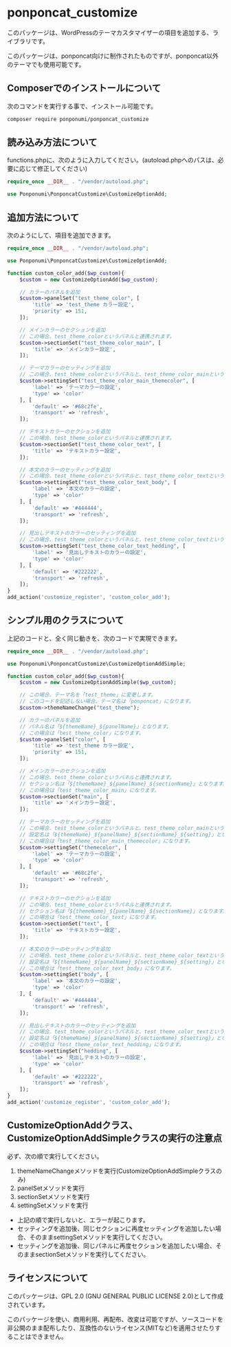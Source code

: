 # ponponcat_customize

このパッケージは、WordPressのテーマカスタマイザーの項目を追加する、ライブラリです。

このパッケージは、ponponcat向けに制作されたものですが、ponponcat以外のテーマでも使用可能です。

## Composerでのインストールについて

次のコマンドを実行する事で、インストール可能です。

```bash
composer require ponponumi/ponponcat_customize
```

## 読み込み方法について

functions.phpに、次のように入力してください。(autoload.phpへのパスは、必要に応じて修正してください)

```php
require_once __DIR__ . "/vendor/autoload.php";

use Ponponumi\PonponcatCustomize\CustomizeOptionAdd;
```

## 追加方法について

次のようにして、項目を追加できます。

```php
require_once __DIR__ . "/vendor/autoload.php";

use Ponponumi\PonponcatCustomize\CustomizeOptionAdd;

function custom_color_add($wp_custom){
    $custom = new CustomizeOptionAdd($wp_custom);

    // カラーのパネルを追加
    $custom->panelSet("test_theme_color", [
        'title' => 'test_theme カラー設定',
        'priority' => 151,
    ]);

    // メインカラーのセクションを追加
    // この場合、test_theme_colorというパネルと連携されます。
    $custom->sectionSet("test_theme_color_main", [
        'title' => 'メインカラー設定',
    ]);

    // テーマカラーのセッティングを追加
    // この場合、test_theme_colorというパネルと、test_theme_color_mainというセクションと連携されます。
    $custom->settingSet("test_theme_color_main_themecolor", [
        'label' => 'テーマカラーの設定',
        'type' => 'color'
    ], [
        'default' => '#68c2fe',
        'transport' => 'refresh',
    ]);

    // テキストカラーのセクションを追加
    // この場合、test_theme_colorというパネルと連携されます。
    $custom->sectionSet("test_theme_color_text", [
        'title' => 'テキストカラー設定',
    ]);

    // 本文のカラーのセッティングを追加
    // この場合、test_theme_colorというパネルと、test_theme_color_textというセクションと連携されます。
    $custom->settingSet("test_theme_color_text_body", [
        'label' => '本文のカラーの設定',
        'type' => 'color'
    ], [
        'default' => '#444444',
        'transport' => 'refresh',
    ]);

    // 見出しテキストのカラーのセッティングを追加
    // この場合、test_theme_colorというパネルと、test_theme_color_textというセクションと連携されます。
    $custom->settingSet("test_theme_color_text_hedding", [
        'label' => '見出しテキストのカラーの設定',
        'type' => 'color'
    ], [
        'default' => '#222222',
        'transport' => 'refresh',
    ]);
}
add_action('customize_register', 'custom_color_add');
```

## シンプル用のクラスについて

上記のコードと、全く同じ動きを、次のコードで実現できます。

```php
require_once __DIR__ . "/vendor/autoload.php";

use Ponponumi\PonponcatCustomize\CustomizeOptionAddSimple;

function custom_color_add($wp_custom){
    $custom = new CustomizeOptionAddSimple($wp_custom);

    // この場合、テーマ名を「test_theme」に変更します。
    // このコードを記述しない場合、テーマ名は「ponponcat」になります。
    $custom->themeNameChange("test_theme");

    // カラーのパネルを追加
    // パネル名は「${themeName}_${panelName}」となります。
    // この場合は「test_theme_color」になります。
    $custom->panelSet("color", [
        'title' => 'test_theme カラー設定',
        'priority' => 151,
    ]);

    // メインカラーのセクションを追加
    // この場合、test_theme_colorというパネルと連携されます。
    // セクション名は「${themeName}_${panelName}_${sectionName}」となります。
    // この場合は「test_theme_color_main」になります。
    $custom->sectionSet("main", [
        'title' => 'メインカラー設定',
    ]);

    // テーマカラーのセッティングを追加
    // この場合、test_theme_colorというパネルと、test_theme_color_mainというセクションと連携されます。
    // 設定名は「${themeName}_${panelName}_${sectionName}_${setting}」となります。
    // この場合は「test_theme_color_main_themecolor」になります。
    $custom->settingSet("themecolor", [
        'label' => 'テーマカラーの設定',
        'type' => 'color'
    ], [
        'default' => '#68c2fe',
        'transport' => 'refresh',
    ]);

    // テキストカラーのセクションを追加
    // この場合、test_theme_colorというパネルと連携されます。
    // セクション名は「${themeName}_${panelName}_${sectionName}」となります。
    // この場合は「test_theme_color_text」になります。
    $custom->sectionSet("text", [
        'title' => 'テキストカラー設定',
    ]);

    // 本文のカラーのセッティングを追加
    // この場合、test_theme_colorというパネルと、test_theme_color_textというセクションと連携されます。
    // 設定名は「${themeName}_${panelName}_${sectionName}_${setting}」となります。
    // この場合は「test_theme_color_text_body」になります。
    $custom->settingSet("body", [
        'label' => '本文のカラーの設定',
        'type' => 'color'
    ], [
        'default' => '#444444',
        'transport' => 'refresh',
    ]);

    // 見出しテキストのカラーのセッティングを追加
    // この場合、test_theme_colorというパネルと、test_theme_color_textというセクションと連携されます。
    // 設定名は「${themeName}_${panelName}_${sectionName}_${setting}」となります。
    // この場合は「test_theme_color_text_hedding」になります。
    $custom->settingSet("hedding", [
        'label' => '見出しテキストのカラーの設定',
        'type' => 'color'
    ], [
        'default' => '#222222',
        'transport' => 'refresh',
    ]);
}
add_action('customize_register', 'custom_color_add');
```

## CustomizeOptionAddクラス、CustomizeOptionAddSimpleクラスの実行の注意点

必ず、次の順で実行してください。

1. themeNameChangeメソッドを実行(CustomizeOptionAddSimpleクラスのみ)
1. panelSetメソッドを実行
1. sectionSetメソッドを実行
1. settingSetメソッドを実行

* 上記の順で実行しないと、エラーが起こります。
* セッティングを追加後、同じセクションに再度セッティングを追加したい場合、そのままsettingSetメソッドを実行してください。
* セッティングを追加後、同じパネルに再度セクションを追加したい場合、そのままsectionSetメソッドを実行してください。

## ライセンスについて

このパッケージは、GPL 2.0 (GNU GENERAL PUBLIC LICENSE 2.0)として作成されています。

このパッケージを使い、商用利用、再配布、改変は可能ですが、ソースコードを非公開のまま配布したり、互換性のないライセンス(MITなど)を適用させたりすることはできません。

